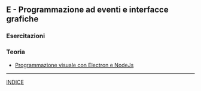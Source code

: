 ## E - Programmazione ad eventi e interfacce grafiche 
### Esercitazioni
### Teoria
- [Programmazione visuale con Electron e NodeJs](<Electron/README.md>)

--- 
[INDICE](../README.md) 